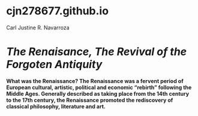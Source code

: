 # cjn278677.github.io
Carl Justine R. Navarroza
# _The Renaisance, The Revival of the Forgoten Antiquity_
**What was the Renaissance? The Renaissance was a fervent period of European cultural, artistic, political and economic “rebirth” following the Middle Ages. Generally described as taking place from the 14th century to the 17th century, the Renaissance promoted the rediscovery of classical philosophy, literature and art.**


